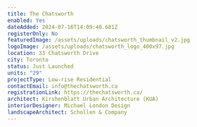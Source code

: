 ```yaml
---
title: The Chatsworth
enabled: Yes
dateAdded: 2024-07-16T14:09:40.681Z
registerOnly: No
featuredImage: /assets/uploads/chatsworth_thumbnail_v2.jpg
logoImage: /assets/uploads/chatsworth_logo_400x97.jpg
location: 33 Chatsworth Drive
city: Toronto
status: Just Launched
units: "29"
projectType: Low-rise Residential
contactEmail: info@thechatsworth.ca
registrationLink: https://thechatsworth.ca/
architect: Kirshenblatt Urban Architecture (KUA)
interiorDesigner: Michael London Design
landscapeArchitect: Schollen & Company
---
```

